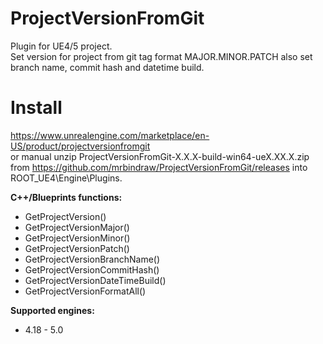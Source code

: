 # ProjectVersionFromGit
Plugin for UE4/5 project.  
Set version for project from git tag format MAJOR.MINOR.PATCH also set branch name, commit hash and datetime build.

# Install
https://www.unrealengine.com/marketplace/en-US/product/projectversionfromgit  
or manual unzip ProjectVersionFromGit-X.X.X-build-win64-ueX.XX.X.zip from
https://github.com/mrbindraw/ProjectVersionFromGit/releases into ROOT_UE4\Engine\Plugins.

**C++/Blueprints functions:**
- GetProjectVersion()
- GetProjectVersionMajor()
- GetProjectVersionMinor()
- GetProjectVersionPatch()
- GetProjectVersionBranchName()
- GetProjectVersionCommitHash()
- GetProjectVersionDateTimeBuild()
- GetProjectVersionFormatAll()

**Supported engines:**
- 4.18 - 5.0

